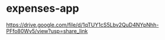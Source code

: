 # expenses-app


https://drive.google.com/file/d/1qTUY1cS5Lbv2QuD4NYpNhh-PFfo80Wv5/view?usp=share_link
